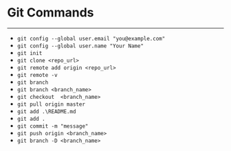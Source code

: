 # Git Commands

---
- `git config --global user.email "you@example.com"`
- `git config --global user.name "Your Name"`
- `git init`
- `git clone <repo_url>`
- `git remote add origin <repo_url>`
- `git remote -v`
- `git branch`
- `git branch <branch_name>`
- `git checkout  <branch_name>`
- `git pull origin master`
- `git add .\README.md`
- `git add .`
- `git commit -m "message"`
- `git push origin <branch_name>`
- `git branch -D <branch_name>`

